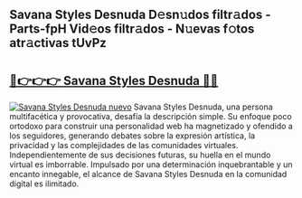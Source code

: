 ## Savana Styles Desnuda D𝚎sn𝚞dos filtr𝚊dos - Parts-fpH Vid𝚎os filtr𝚊dos - N𝚞evas f𝚘tos atr𝚊ctivas tUvPz

# <h2><a href="http://mbc7m9.tromn.icu/?c=Savana+Styles+Desnuda">🔗👉👉👉 Savana Styles Desnuda 🔗🔗</a></h2>

[![Savana Styles Desnuda nuevo](https://i.imgur.com/pEAQMta.gif)](http://mbc7m9.tromn.icu/?c=Savana+Styles+Desnuda)
Savana Styles Desnuda, una persona multifacética y provocativa, desafía la descripción simple. Su enfoque poco ortodoxo para construir una personalidad web ha magnetizado y ofendido a los seguidores, generando debates sobre la expresión artística, la privacidad y las complejidades de las comunidades virtuales. Independientemente de sus decisiones futuras, su huella en el mundo virtual es imborrable. Impulsado por una determinación inquebrantable y un encanto innegable, el alcance de Savana Styles Desnuda en la comunidad digital es ilimitado.
